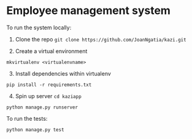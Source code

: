 # Employee management system

To run the system locally:

1. Clone the repo
```git clone https://github.com/JoanNgatia/kazi.git```

2. Create a virtual environment

```mkvirtualenv <virtualenvname>```

3. Install dependencies within virtualenv 

```pip install -r requirements.txt```

4. Spin up server
```cd kaziapp```

```python manage.py runserver```

To run the tests:

```python manage.py test```